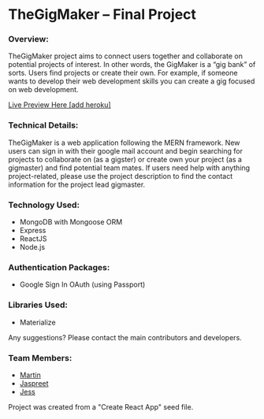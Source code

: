 <h1>TheGigMaker – Final Project</h1>

<h3>Overview:</h3>

TheGigMaker project aims to connect users together and collaborate on potential projects of interest. In other words, the GigMaker is a “gig bank” of sorts. Users find projects or create their own. For example, if someone wants to develop their web development skills you can create a gig focused on web development.  

<a href="">Live Preview Here [add heroku]</a>

<h3>Technical Details:</h3>

TheGigMaker is a web application following the MERN framework. 
New users can sign in with their google mail account and begin searching for projects to collaborate on (as a gigster) or create own your project (as a gigmaster) and find potential team mates. 
If users need help with anything project-related, please use the project description to find the contact information for the project lead gigmaster. 

<h3>Technology Used:</h3>

* MongoDB with Mongoose ORM
* Express
* ReactJS
* Node.js

<h3>Authentication Packages:</h3>

* Google Sign In OAuth (using Passport)

<h3>Libraries Used:</h3>

* Materialize 


<p>
Any suggestions? Please contact the main contributors and developers. 

<h3>Team Members:</h3>

* <a href="https://github.com/MJ3132">Martin</a>
* <a href="https://github.com/JaspreetKaur27">Jaspreet</a>
* <a href="https://github.com/jessalynchen">Jess</a>



Project was created from a "Create React App" seed file. 
</p>
